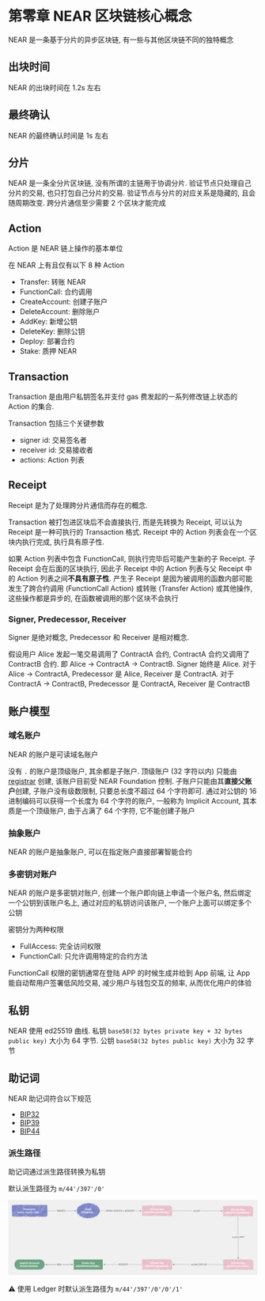# 第零章 NEAR 区块链核心概念
NEAR 是一条基于分片的异步区块链, 有一些与其他区块链不同的独特概念

## 出块时间
NEAR 的出块时间在 1.2s 左右

## 最终确认
NEAR 的最终确认时间是 1s 左右

## 分片
NEAR 是一条全分片区块链, 没有所谓的主链用于协调分片. 
验证节点只处理自己分片的交易, 也只打包自己分片的交易.
验证节点与分片的对应关系是隐藏的, 且会随周期改变.
跨分片通信至少需要 2 个区块才能完成

## Action
Action 是 NEAR 链上操作的基本单位

在 NEAR 上有且仅有以下 8 种 Action
* Transfer: 转账 NEAR
* FunctionCall: 合约调用
* CreateAccount: 创建子账户
* DeleteAccount: 删除账户
* AddKey: 新增公钥
* DeleteKey: 删除公钥
* Deploy: 部署合约
* Stake: 质押 NEAR

## Transaction
Transaction 是由用户私钥签名并支付 gas 费发起的一系列修改链上状态的 Action 的集合.

Transaction 包括三个关键参数
* signer id: 交易签名者
* receiver id: 交易接收者
* actions: Action 列表

## Receipt
Receipt 是为了处理跨分片通信而存在的概念.

Transaction 被打包进区块后不会直接执行, 而是先转换为 Receipt, 可以认为 Receipt 是一种可执行的 Transaction 格式.
Receipt 中的 Action 列表会在一个区块内执行完成, 执行具有原子性.

如果 Action 列表中包含 FunctionCall, 则执行完毕后可能产生新的子 Receipt.
子 Receipt 会在后面的区块执行, 因此子 Receipt 中的 Action 列表与父 Receipt 中的 Action 列表之间**不具有原子性**.
产生子 Receipt 是因为被调用的函数内部可能发生了跨合约调用 (FunctionCall Action) 或转账 (Transfer Action) 或其他操作, 这些操作都是异步的, 在函数被调用的那个区块不会执行

### Signer, Predecessor, Receiver
Signer 是绝对概念, Predecessor 和 Receiver 是相对概念.

假设用户 Alice 发起一笔交易调用了 ContractA 合约, ContractA 合约又调用了 ContractB 合约.
即 Alice -> ContractA -> ContractB.
Signer 始终是 Alice.
对于 Alice -> ContractA, Predecessor 是 Alice, Receiver 是 ContractA.
对于 ContractA -> ContractB, Predecessor 是 ContractA, Receiver 是 ContractB

## 账户模型

### 域名账户
NEAR 的账户是可读域名账户

没有 `.` 的账户是顶级账户, 其余都是子账户.
顶级账户 (32 字符以内) 只能由 [registrar](https://explorer.near.org/accounts/registrar) 创建, 该账户目前受 NEAR Foundation 控制.
子账户只能由其**直接父账户**创建, 子账户没有级数限制, 只要总长度不超过 64 个字符即可.
通过对公钥的 16 进制编码可以获得一个长度为 64 个字符的账户, 一般称为 Implicit Account, 其本质是一个顶级账户, 由于占满了 64 个字符, 它不能创建子账户

### 抽象账户
NEAR 的账户是抽象账户, 可以在指定账户直接部署智能合约

### 多密钥对账户
NEAR 的账户是多密钥对账户, 创建一个账户即向链上申请一个账户名, 然后绑定一个公钥到该账户名上, 通过对应的私钥访问该账户, 一个账户上面可以绑定多个公钥

密钥分为两种权限
* FullAccess: 完全访问权限
* FunctionCall: 只允许调用特定的合约方法

FunctionCall 权限的密钥通常在登陆 APP 的时候生成并给到 App 前端, 让 App 能自动帮用户签署低风险交易, 减少用户与钱包交互的频率, 从而优化用户的体验

## 私钥
NEAR 使用 ed25519 曲线.
私钥 `base58(32 bytes private key + 32 bytes public key)` 大小为 64 字节.
公钥 `base58(32 bytes public key)` 大小为 32 字节

## 助记词
NEAR 助记词符合以下规范
* [BIP32](https://github.com/bitcoin/bips/blob/master/bip-0032.mediawiki)
* [BIP39](https://github.com/bitcoin/bips/blob/master/bip-0039.mediawiki)
* [BIP44](https://github.com/bitcoin/bips/blob/master/bip-0044.mediawiki)

### 派生路径
助记词通过派生路径转换为私钥

默认派生路径为 `m/44'/397'/0'`

![master path](./master%20key%20path.png)

⚠️ 使用 Ledger 时默认派生路径为 `m/44'/397'/0'/0'/1'`
